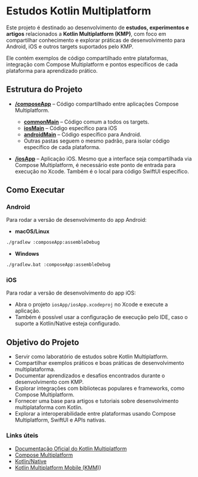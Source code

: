 # Estudos Kotlin Multiplatform

Este projeto é destinado ao desenvolvimento de **estudos, experimentos e artigos** relacionados a **Kotlin Multiplatform (KMP)**, com foco em compartilhar conhecimento e explorar práticas de desenvolvimento para Android, iOS e outros targets suportados pelo KMP.

Ele contém exemplos de código compartilhado entre plataformas, integração com Compose Multiplatform e pontos específicos de cada plataforma para aprendizado prático.

## Estrutura do Projeto

* **[/composeApp](./composeApp/src)** – Código compartilhado entre aplicações Compose Multiplatform.
  - **[commonMain](./composeApp/src/commonMain/kotlin)** – Código comum a todos os targets.
  - **[iosMain](./composeApp/src/iosMain/kotlin)** – Código específico para iOS
  - **[androidMain](./composeApp/src/androidMain/kotlin)** – Código específico para Android.
  - Outras pastas seguem o mesmo padrão, para isolar código específico de cada plataforma.

* **[/iosApp](./iosApp/iosApp)** – Aplicação iOS. Mesmo que a interface seja compartilhada via Compose Multiplatform, é necessário este ponto de entrada para execução no Xcode. Também é o local para código SwiftUI específico.

## Como Executar

### Android

Para rodar a versão de desenvolvimento do app Android:
- **macOS/Linux**
```bash
./gradlew :composeApp:assembleDebug
```

- **Windows**
```bash
./gradlew.bat :composeApp:assembleDebug
```

### iOS
Para rodar a versão de desenvolvimento do app iOS:
- Abra o projeto `iosApp/iosApp.xcodeproj` no Xcode e execute a aplicação.
- Também é possível usar a configuração de execução pelo IDE, caso o suporte a Kotlin/Native esteja configurado.

## Objetivo do Projeto
- Servir como laboratório de estudos sobre Kotlin Multiplatform.
- Compartilhar exemplos práticos e boas práticas de desenvolvimento multiplataforma.
- Documentar aprendizados e desafios encontrados durante o desenvolvimento com KMP.
- Explorar integrações com bibliotecas populares e frameworks, como Compose Multiplatform.
- Fornecer uma base para artigos e tutoriais sobre desenvolvimento multiplataforma com Kotlin.
- Explorar a interoperabilidade entre plataformas usando Compose Multiplatform, SwiftUI e APIs nativas.

### Links úteis 
- [Documentação Oficial do Kotlin Multiplatform](https://kotlinlang.org/docs/multiplatform.html)
- [Compose Multiplatform](https://www.jetbrains.com/lp/compose-multiplatform/)
- [Kotlin/Native](https://kotlinlang.org/docs/native-overview.html)
- [Kotlin Multiplatform Mobile (KMM)](https://kotlinlang.org/docs/mobile/home.html))
